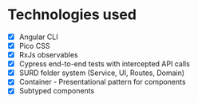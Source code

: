 # Technologies used

- [x] Angular CLI
- [x] Pico CSS
- [x] RxJs observables
- [x] Cypress end-to-end tests with intercepted API calls
- [x] SURD folder system (Service, UI, Routes, Domain)
- [x] Container - Presentational pattern for components
- [x] Subtyped components

